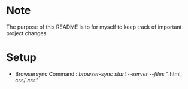 # Note
The purpose of this README is to for myself to keep track of important project changes.
# Setup
- Browsersync Command : 
 *browser-sync start --server --files "*.html, css/*.css"*
